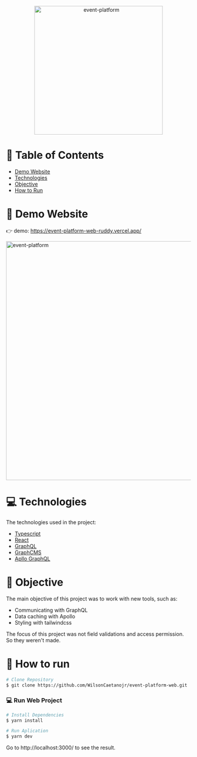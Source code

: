 <p align="center">
   <img src="https://i.imgur.com/AmVl6Xr.png" alt="event-platform" width="350"/>
</p>


# :pushpin: Table of Contents

* [Demo Website](#eyes-demo-website)     
* [Technologies](#computer-technologies)
* [Objective](#rocket-objective)
* [How to Run](#construction_worker-how-to-run)


# :eyes: Demo Website
👉  demo: https://event-platform-web-ruddy.vercel.app/

 <img src="https://i.imgur.com/Axtxf8k.png" alt="event-platform" width="650"/>

# :computer: Technologies
The technologies used in the project:

* [Typescript](https://www.typescriptlang.org/)      
* [React](https://reactjs.org/)      
* [GraphQL](https://graphql.org/)      
* [GraphCMS](https://graphcms.com/)      
* [Apllo GraphQL](https://www.apollographql.com/docs/react/)      

# :rocket: Objective

The main objective of this project was to work with new tools, such as:
* Communicating with GraphQL
* Data caching with Apollo
* Styling with tailwindcss

The focus of this project was not field validations and access permission. So they weren't made.

# :construction_worker: How to run
```bash
# Clone Repository
$ git clone https://github.com/WilsonCaetanojr/event-platform-web.git
```

### 💻 Run Web Project

```bash
# Install Dependencies
$ yarn install

# Run Aplication
$ yarn dev
```
Go to http://localhost:3000/ to see the result.

